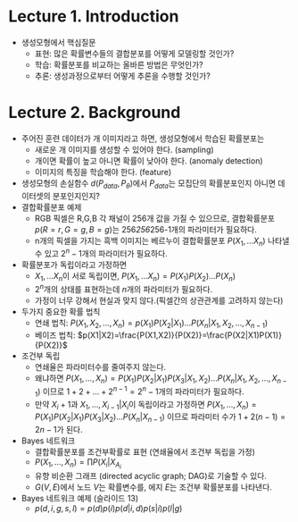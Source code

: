 # Lecture 1. Introduction 
- 생성모형에서 핵심질문
  - 표현: 많은 확률변수들의 결합분포를 어떻게 모델링할 것인가?
  - 학습: 확률분포를 비교하는 올바른 방법은 무엇인가?
  - 추론: 생성과정으로부터 어떻게 추론을 수행할 것인가?

# Lecture 2. Background
- 주어진 훈련 데이터가 개 이미지라고 하면, 생성모형에서 학습된 확률분포는
  - 새로운 개 이미지를 생성할 수 있어야 한다. (sampling)
  - 개이면 확률이 높고 아니면 확률이 낮아야 한다. (anomaly detection) 
  - 이미지의 특징을 학습해야 한다. (feature)
- 생성모형의 손실함수 $d(P_{data},P_{\theta})$에서 $P_{data}$는 모집단의 확률분포인지 아니면 데이터셋의 분포인지인지?
- 결합확률분포 예제
  - RGB 픽셀은 R,G,B 각 채널이 256개 값을 가질 수 있으므로, 결합확률분포 $p(R=r,G=g,B=g)$는 256*256*256-1개의 파라미터가 필요하다. 
  - n개의 픽셀을 가지는 흑백 이미지는 베르누이 결합확률분포 $P(X_1,...X_n)$ 나타낼 수 있고 $2^n-1$개의 파라미터가 필요하다.
- 확률분포가 독립이라고 가정하면
  - $X_1,...X_n$이 서로 독립이면, $P(X_1,...X_n)=P(X_1)P(X_2)...P(X_n)$
  - $2^n$개의 상태를 표현하는데 $n$개의 파라미터가 필요하다.
  - 가정이 너무 강해서 현실과 맞지 않다.(픽셀간의 상관관계를 고려하지 않는다)
- 두가지 중요한 확률 법칙
  - 연쇄 법칙: $P(X_1,X_2,...,X_n)=p(X_1)P(X_2|X_1)...P(X_n|X_1,X_2,...,X_{n-1})$
  - 베이즈 법칙: $p(X1|X2)=\frac{P(X1,X2)}{P(X2)}=\frac{P(X2|X1)P(X1)}{P(X2)}$
- 조건부 독립
  - 연쇄율은 파라미터수를 줄여주지 않는다.
  - 왜냐하면 $P(X_1,...,X_n)=P(X_1)P(X_2|X_1)P(X_3|X_1,X_2)...P(X_n|X_1,X_2,...,X_{n-1})$ 이므로 $1+2+...+2^{n-1}=2^n-1$개의 파라미터가 필요하다.
  - 만약 $X_i+1$과 $X_1,...,X_{i-1}|X_i$이 독립이라고 가정하면 $P(X_1,...,X_n)=P(X_1)P(X_2|X_1)P(X_3|X_2)...P(X_n|X_{n-1})$ 이므로 파라미터 수가 $1+2(n-1)=2n-1$가 된다.
- Bayes 네트워크  
  - 결합확률분포를 조건부확률로 표현 (연쇄율에서 조건부 독립을 가정)
  - $P(X_1,...,X_n)=\prod{P(X_i|X_{A_i}}$
  - 유향 비순환 그래프 (directed acyclic graph; DAG)로 기술할 수 있다.
  - $G(V,E)$에서 노드 $V$는 확률변수를, 에지 $E$는 조건부 확률분포를 나타낸다.
- Bayes 네트워크 예제 (슬라이드 13)
  - $p(d,i,g,s,l)=p(d)p(i)p(d|i,d)p(s|i)p(l|g)$
  
